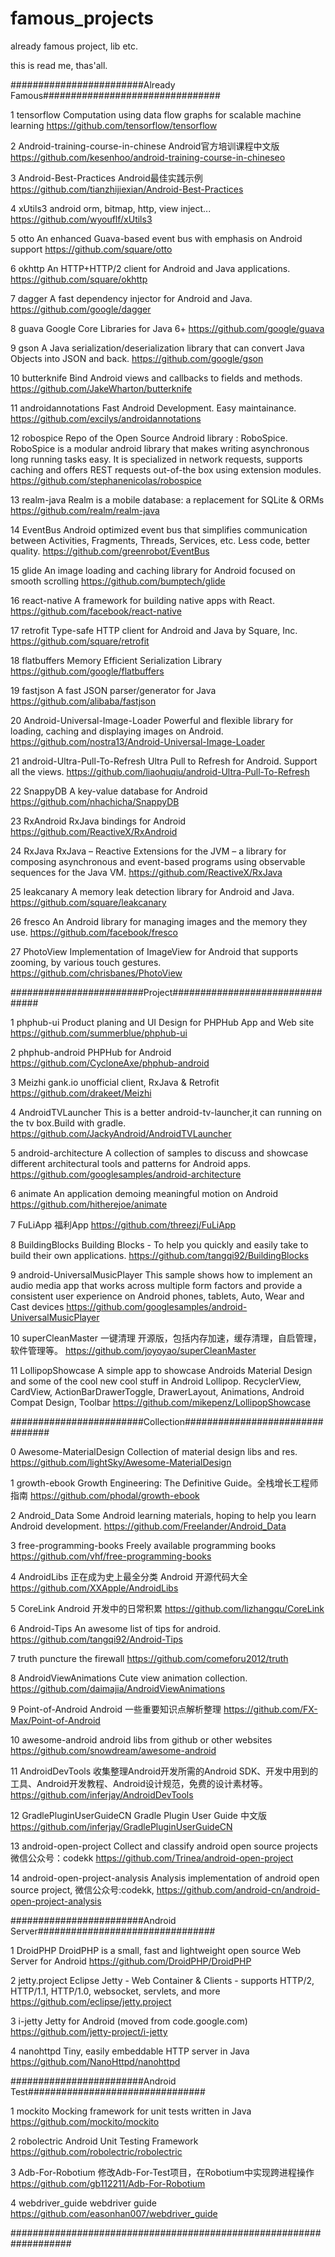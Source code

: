 # famous_projects
already famous project, lib etc.

this is read me, thas'all.

########################Already Famous################################

1 tensorflow
Computation using data flow graphs for scalable machine learning
https://github.com/tensorflow/tensorflow

2 Android-training-course-in-chinese
Android官方培训课程中文版
https://github.com/kesenhoo/android-training-course-in-chineseo

3 Android-Best-Practices
Android最佳实践示例
https://github.com/tianzhijiexian/Android-Best-Practices

4 xUtils3
android orm, bitmap, http, view inject...
https://github.com/wyouflf/xUtils3

5 otto
An enhanced Guava-based event bus with emphasis on Android support
https://github.com/square/otto

6 okhttp
An HTTP+HTTP/2 client for Android and Java applications.
https://github.com/square/okhttp

7 dagger
A fast dependency injector for Android and Java.
https://github.com/google/dagger

8 guava
Google Core Libraries for Java 6+
https://github.com/google/guava

9 gson
A Java serialization/deserialization library that can convert Java Objects into JSON and back.
https://github.com/google/gson

10 butterknife
Bind Android views and callbacks to fields and methods.
https://github.com/JakeWharton/butterknife

11 androidannotations
Fast Android Development. Easy maintainance.
https://github.com/excilys/androidannotations

12 robospice
Repo of the Open Source Android library : RoboSpice. RoboSpice is a modular android library that makes writing asynchronous long running tasks easy. It is specialized in network requests, supports caching and offers REST requests out-of-the box using extension modules.
https://github.com/stephanenicolas/robospice

13 realm-java
Realm is a mobile database: a replacement for SQLite & ORMs
https://github.com/realm/realm-java

14 EventBus
Android optimized event bus that simplifies communication between Activities, Fragments, Threads, Services, etc. Less code, better quality.
https://github.com/greenrobot/EventBus

15 glide
An image loading and caching library for Android focused on smooth scrolling
https://github.com/bumptech/glide

16 react-native
A framework for building native apps with React.
https://github.com/facebook/react-native

17 retrofit
Type-safe HTTP client for Android and Java by Square, Inc.
https://github.com/square/retrofit

18 flatbuffers
Memory Efficient Serialization Library
https://github.com/google/flatbuffers

19 fastjson
A fast JSON parser/generator for Java
https://github.com/alibaba/fastjson

20 Android-Universal-Image-Loader
Powerful and flexible library for loading, caching and displaying images on Android.
https://github.com/nostra13/Android-Universal-Image-Loader

21 android-Ultra-Pull-To-Refresh
Ultra Pull to Refresh for Android. Support all the views.
https://github.com/liaohuqiu/android-Ultra-Pull-To-Refresh

22 SnappyDB
A key-value database for Android
https://github.com/nhachicha/SnappyDB

23 RxAndroid
RxJava bindings for Android
https://github.com/ReactiveX/RxAndroid

24 RxJava
RxJava – Reactive Extensions for the JVM – a library for composing asynchronous and event-based programs using observable sequences for the Java VM.
https://github.com/ReactiveX/RxJava

25 leakcanary
A memory leak detection library for Android and Java.
https://github.com/square/leakcanary

26 fresco
An Android library for managing images and the memory they use.
https://github.com/facebook/fresco

27 PhotoView
Implementation of ImageView for Android that supports zooming, by various touch gestures.
https://github.com/chrisbanes/PhotoView


########################Project################################

1 phphub-ui
Product planing and UI Design for PHPHub App and Web site
https://github.com/summerblue/phphub-ui

2 phphub-android
PHPHub for Android
https://github.com/CycloneAxe/phphub-android

3 Meizhi
gank.io unofficial client, RxJava & Retrofit
https://github.com/drakeet/Meizhi

4 AndroidTVLauncher
This is a better android-tv-launcher,it can running on the tv box.Build with gradle.
https://github.com/JackyAndroid/AndroidTVLauncher

5 android-architecture
A collection of samples to discuss and showcase different architectural tools and patterns for Android apps.
https://github.com/googlesamples/android-architecture

6 animate
An application demoing meaningful motion on Android
https://github.com/hitherejoe/animate

7 FuLiApp
福利App
https://github.com/threezj/FuLiApp

8 BuildingBlocks
Building Blocks - To help you quickly and easily take to build their own applications.
https://github.com/tangqi92/BuildingBlocks

9 android-UniversalMusicPlayer
This sample shows how to implement an audio media app that works across multiple form factors and provide a consistent user experience on Android phones, tablets, Auto, Wear and Cast devices
https://github.com/googlesamples/android-UniversalMusicPlayer

10 superCleanMaster
一键清理 开源版，包括内存加速，缓存清理，自启管理，软件管理等。
https://github.com/joyoyao/superCleanMaster

11 LollipopShowcase
A simple app to showcase Androids Material Design and some of the cool new cool stuff in Android Lollipop. RecyclerView, CardView, ActionBarDrawerToggle, DrawerLayout, Animations, Android Compat Design, Toolbar
https://github.com/mikepenz/LollipopShowcase


########################Collection################################

0 Awesome-MaterialDesign
Collection of material design libs and res.
https://github.com/lightSky/Awesome-MaterialDesign

1 growth-ebook
Growth Engineering: The Definitive Guide。全栈增长工程师指南
https://github.com/phodal/growth-ebook

2 Android_Data
Some Android learning materials, hoping to help you learn Android development.
https://github.com/Freelander/Android_Data

3 free-programming-books
Freely available programming books
https://github.com/vhf/free-programming-books

4 AndroidLibs
正在成为史上最全分类 Android 开源代码大全
https://github.com/XXApple/AndroidLibs

5 CoreLink
Android 开发中的日常积累
https://github.com/lizhangqu/CoreLink

6 Android-Tips
An awesome list of tips for android.
https://github.com/tangqi92/Android-Tips

7 truth
puncture the firewall
https://github.com/comeforu2012/truth

8 AndroidViewAnimations
Cute view animation collection.
https://github.com/daimajia/AndroidViewAnimations

9 Point-of-Android
Android 一些重要知识点解析整理
https://github.com/FX-Max/Point-of-Android

10 awesome-android
android libs from github or other websites
https://github.com/snowdream/awesome-android

11 AndroidDevTools
收集整理Android开发所需的Android SDK、开发中用到的工具、Android开发教程、Android设计规范，免费的设计素材等。
https://github.com/inferjay/AndroidDevTools

12 GradlePluginUserGuideCN
Gradle Plugin User Guide 中文版
https://github.com/inferjay/GradlePluginUserGuideCN

13 android-open-project
Collect and classify android open source projects 微信公众号：codekk
https://github.com/Trinea/android-open-project

14 android-open-project-analysis
Analysis implementation of android open source project, 微信公众号:codekk,
https://github.com/android-cn/android-open-project-analysis


########################Android Server################################

1 DroidPHP
DroidPHP is a small, fast and lightweight open source Web Server for Android
https://github.com/DroidPHP/DroidPHP

2 jetty.project
Eclipse Jetty - Web Container & Clients - supports HTTP/2, HTTP/1.1, HTTP/1.0, websocket, servlets, and more
https://github.com/eclipse/jetty.project

3 i-jetty
Jetty for Android (moved from code.google.com)
https://github.com/jetty-project/i-jetty

4 nanohttpd
Tiny, easily embeddable HTTP server in Java
https://github.com/NanoHttpd/nanohttpd


########################Android Test################################

1 mockito
Mocking framework for unit tests written in Java
https://github.com/mockito/mockito

2 robolectric
Android Unit Testing Framework
https://github.com/robolectric/robolectric

3 Adb-For-Robotium
修改Adb-For-Test项目，在Robotium中实现跨进程操作
https://github.com/gb112211/Adb-For-Robotium

4 webdriver_guide
webdriver guide
https://github.com/easonhan007/webdriver_guide


###################################################################



